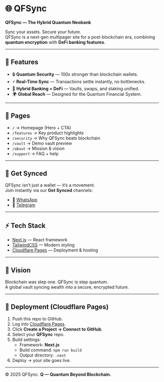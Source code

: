 # 🌐 QFSync  

**QFSync — The Hybrid Quantum Neobank**  

Sync your assets. Secure your future.  
QFSync is a next-gen multipager site for a post-blockchain era, combining **quantum encryption** with **DeFi banking features**.  

---

## 🚀 Features
- 🔒 **Quantum Security** — 100x stronger than blockchain wallets.  
- ⚡ **Real-Time Sync** — Transactions settle instantly, no bottlenecks.  
- 🏦 **Hybrid Banking + DeFi** — Vaults, swaps, and staking unified.  
- 🌍 **Global Reach** — Designed for the Quantum Financial System.  

---

## 📂 Pages
- `/` → Homepage (Hero + CTA)  
- `/features` → Key product highlights  
- `/security` → Why QFSync beats blockchain  
- `/vault` → Demo vault preview  
- `/about` → Mission & vision  
- `/support` → FAQ + help  

---

## 📡 Get Synced
QFSync isn’t just a wallet — it’s a movement.  
Join instantly via our **Get Synced** channels:  

- 📲 [WhatsApp](https://wa.me/18502605544)  
- 📲 [Telegram](https://t.me/@maerox33)  

---

## ⚡ Tech Stack
- [Next.js](https://nextjs.org/) — React framework  
- [TailwindCSS](https://tailwindcss.com/) — Modern styling  
- [Cloudflare Pages](https://pages.cloudflare.com/) — Deployment & hosting  

---

## 🌌 Vision
Blockchain was step one. QFSync is step quantum.  
A global vault syncing wealth into a secure, encrypted future.  

---

## 🚀 Deployment (Cloudflare Pages)
1. Push this repo to GitHub.  
2. Log into [Cloudflare Pages](https://pages.cloudflare.com/).  
3. Click **Create a Project → Connect to GitHub**.  
4. Select your **QFSync** repo.  
5. Build settings:  
   - Framework: **Next.js**  
   - Build command: `npm run build`  
   - Output directory: `.next`  
6. Deploy → your site goes live.  

---

© 2025 QFSync. **Q — Quantum Beyond Blockchain.**